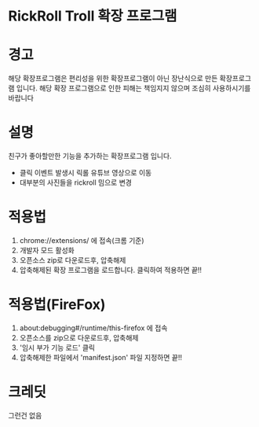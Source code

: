 # RickRoll Troll 확장 프로그램

# 경고

해당 확장프로그램은 편리성을 위한 확장프로그램이 아닌 장난식으로 만든 확장프로그램 입니다.
해당 확장 프로그램으로 인한 피해는 책임지지 않으며 조심히 사용하시기를 바랍니다

# 설명

친구가 좋아할만한 기능을 추가하는 확장프로그램 입니다.

- 클릭 이벤트 발생시 릭롤 유튜브 영상으로 이동
- 대부분의 사진들을 rickroll 밈으로 변경

# 적용법

1. chrome://extensions/ 에 접속(크롬 기준)
2. 개발자 모드 활성화
3. 오픈소스 zip로 다운로드후, 압축해제
4. 압축해제된 확장 프로그램을 로드합니다. 클릭하여 적용하면 끝!!

# 적용법(FireFox)

1. about:debugging#/runtime/this-firefox 에 접속
2. 오픈소스를 zip으로 다운로드후, 압축해제
3. '임시 부가 기능 로드' 클릭
4. 압축해제한 파일에서 'manifest.json' 파일 지정하면 끝!!

# 크레딧

그런건 없음
